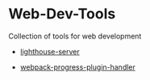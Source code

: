 # Web-Dev-Tools

Collection of tools for web development

- [lighthouse-server](https://github.com/frolant/web-dev-tools/tree/master/packages/lighthouse-server)

- [webpack-progress-plugin-handler](https://github.com/frolant/web-dev-tools/tree/master/packages/webpack-progress-plugin-handler)
